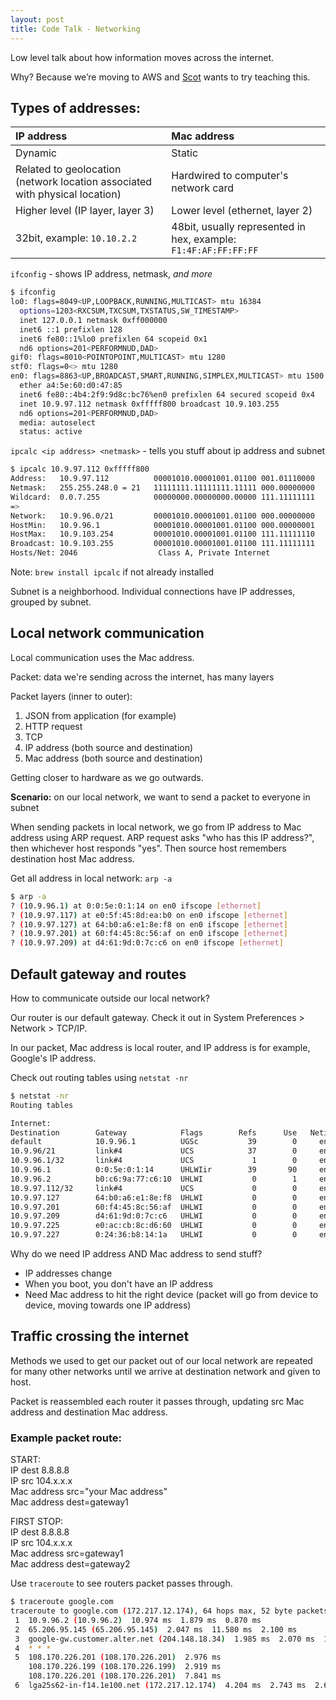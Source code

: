 ```yaml
---
layout: post
title: Code Talk - Networking
---
```


Low level talk about how information moves across the internet.

Why? Because we’re moving to AWS and [Scot](https://github.com/awesomescot) wants to try teaching this.


## Types of addresses:

| IP address | Mac address  |
|:-----------|:-------------|
| Dynamic   | Static |
| Related to geolocation (network location associated with physical location) | Hardwired to computer's network card |
| Higher level (IP layer, layer 3) | Lower level (ethernet, layer 2) |
| 32bit, example: `10.10.2.2` | 48bit, usually represented in hex, example: `F1:4F:AF:FF:FF:FF` |

`ifconfig` - shows IP address, netmask, _and more_

```bash
$ ifconfig
lo0: flags=8049<UP,LOOPBACK,RUNNING,MULTICAST> mtu 16384
  options=1203<RXCSUM,TXCSUM,TXSTATUS,SW_TIMESTAMP>
  inet 127.0.0.1 netmask 0xff000000
  inet6 ::1 prefixlen 128
  inet6 fe80::1%lo0 prefixlen 64 scopeid 0x1
  nd6 options=201<PERFORMNUD,DAD>
gif0: flags=8010<POINTOPOINT,MULTICAST> mtu 1280
stf0: flags=0<> mtu 1280
en0: flags=8863<UP,BROADCAST,SMART,RUNNING,SIMPLEX,MULTICAST> mtu 1500
  ether a4:5e:60:d0:47:85
  inet6 fe80::4b4:2f9:9d8c:bc76%en0 prefixlen 64 secured scopeid 0x4
  inet 10.9.97.112 netmask 0xfffff800 broadcast 10.9.103.255
  nd6 options=201<PERFORMNUD,DAD>
  media: autoselect
  status: active
```

`ipcalc <ip address> <netmask>` - tells you stuff about ip address and subnet

```bash
$ ipcalc 10.9.97.112 0xfffff800
Address:   10.9.97.112          00001010.00001001.01100 001.01110000
Netmask:   255.255.248.0 = 21   11111111.11111111.11111 000.00000000
Wildcard:  0.0.7.255            00000000.00000000.00000 111.11111111
=>
Network:   10.9.96.0/21         00001010.00001001.01100 000.00000000
HostMin:   10.9.96.1            00001010.00001001.01100 000.00000001
HostMax:   10.9.103.254         00001010.00001001.01100 111.11111110
Broadcast: 10.9.103.255         00001010.00001001.01100 111.11111111
Hosts/Net: 2046                  Class A, Private Internet
```

Note: `brew install ipcalc` if not already installed

Subnet is a neighborhood. Individual connections have IP addresses, grouped by subnet.

## Local network communication

Local communication uses the Mac address.

Packet: data we're sending across the internet, has many layers

Packet layers (inner to outer):

1. JSON from application (for example)
2. HTTP request
3. TCP
4. IP address (both source and destination)
5. Mac address (both source and destination)

Getting closer to hardware as we go outwards.

**Scenario:** on our local network, we want to send a packet to everyone in subnet

When sending packets in local network, we go from IP address to Mac address using ARP request. ARP request asks "who has this IP address?", then whichever host responds "yes". Then source host remembers destination host Mac address.

Get all address in local network: `arp -a`

```bash
$ arp -a
? (10.9.96.1) at 0:0:5e:0:1:14 on en0 ifscope [ethernet]
? (10.9.97.117) at e0:5f:45:8d:ea:b0 on en0 ifscope [ethernet]
? (10.9.97.127) at 64:b0:a6:e1:8e:f8 on en0 ifscope [ethernet]
? (10.9.97.201) at 60:f4:45:8c:56:af on en0 ifscope [ethernet]
? (10.9.97.209) at d4:61:9d:0:7c:c6 on en0 ifscope [ethernet]
```

## Default gateway and routes

How to communicate outside our local network?

Our router is our default gateway. Check it out in System Preferences > Network > TCP/IP.

In our packet, Mac address is local router, and IP address is for example, Google's IP address.

Check out routing tables using `netstat -nr`

```bash
$ netstat -nr
Routing tables

Internet:
Destination        Gateway            Flags        Refs      Use   Netif Expire
default            10.9.96.1          UGSc           39        0     en0
10.9.96/21         link#4             UCS            37        0     en0
10.9.96.1/32       link#4             UCS             1        0     en0
10.9.96.1          0:0:5e:0:1:14      UHLWIir        39       90     en0   1085
10.9.96.2          b0:c6:9a:77:c6:10  UHLWI           0        1     en0   1143
10.9.97.112/32     link#4             UCS             0        0     en0
10.9.97.127        64:b0:a6:e1:8e:f8  UHLWI           0        0     en0    545
10.9.97.201        60:f4:45:8c:56:af  UHLWI           0        0     en0   1025
10.9.97.209        d4:61:9d:0:7c:c6   UHLWI           0        0     en0    763
10.9.97.225        e0:ac:cb:8c:d6:60  UHLWI           0        0     en0    752
10.9.97.227        0:24:36:b8:14:1a   UHLWI           0        0     en0    830
```

Why do we need IP address AND Mac address to send stuff?

- IP addresses change
- When you boot, you don't have an IP address
- Need Mac address to hit the right device (packet will go from device to device, moving towards one IP address)

## Traffic crossing the internet

Methods we used to get our packet out of our local network are repeated for many other networks until we arrive at destination network and given to host.

Packet is reassembled each router it passes through, updating src Mac address and destination Mac address.

### Example packet route:

START:  
IP dest 8.8.8.8  
IP src 104.x.x.x  
Mac address src="your Mac address"  
Mac address dest=gateway1

FIRST STOP:  
IP dest 8.8.8.8  
IP src 104.x.x.x  
Mac address src=gateway1  
Mac address dest=gateway2

Use `traceroute` to see routers packet passes through.

```bash
$ traceroute google.com
traceroute to google.com (172.217.12.174), 64 hops max, 52 byte packets
 1  10.9.96.2 (10.9.96.2)  10.974 ms  1.879 ms  0.870 ms
 2  65.206.95.145 (65.206.95.145)  2.047 ms  11.580 ms  2.100 ms
 3  google-gw.customer.alter.net (204.148.18.34)  1.985 ms  2.070 ms  1.755 ms
 4  * * *
 5  108.170.226.201 (108.170.226.201)  2.976 ms
    108.170.226.199 (108.170.226.199)  2.919 ms
    108.170.226.201 (108.170.226.201)  7.841 ms
 6  lga25s62-in-f14.1e100.net (172.217.12.174)  4.204 ms  2.743 ms  2.624 ms
```

